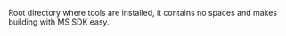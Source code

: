 Root directory where tools are installed, it contains no spaces and makes building with
MS SDK easy.